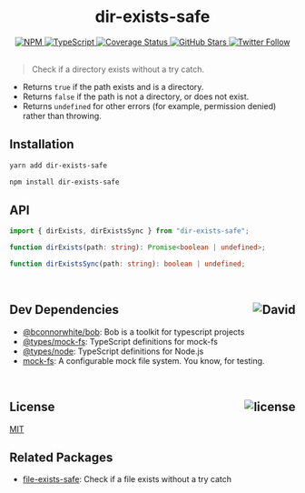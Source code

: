 <div align="center">
  <h1>dir-exists-safe</h1>
  <a href="https://npmjs.com/package/dir-exists-safe">
    <img alt="NPM" src="https://img.shields.io/npm/v/dir-exists-safe.svg">
  </a>
  <a href="https://github.com/bconnorwhite/dir-exists-safe">
    <img alt="TypeScript" src="https://img.shields.io/github/languages/top/bconnorwhite/dir-exists-safe.svg">
  </a>
  <a href='https://coveralls.io/github/bconnorwhite/dir-exists-safe?branch=master'>
    <img alt="Coverage Status" src="https://img.shields.io/coveralls/github/bconnorwhite/dir-exists-safe.svg?branch=master">
  </a>
  <a href="https://github.com/bconnorwhite/dir-exists-safe">
    <img alt="GitHub Stars" src="https://img.shields.io/github/stars/bconnorwhite/dir-exists-safe?label=Stars%20Appreciated%21&style=social">
  </a>
  <a href="https://twitter.com/bconnorwhite">
    <img alt="Twitter Follow" src="https://img.shields.io/twitter/follow/bconnorwhite.svg?label=%40bconnorwhite&style=social">
  </a>
</div>

<br />

> Check if a directory exists without a try catch.

- Returns `true` if the path exists and is a directory.
- Returns `false` if the path is not a directory, or does not exist.
- Returns `undefined` for other errors (for example, permission denied) rather than throwing.

## Installation

```sh
yarn add dir-exists-safe
```

```sh
npm install dir-exists-safe
```

## API

```ts
import { dirExists, dirExistsSync } from "dir-exists-safe";

function dirExists(path: string): Promise<boolean | undefined>;

function dirExistsSync(path: string): boolean | undefined;
```

<br />

<h2>Dev Dependencies<img align="right" alt="David" src="https://img.shields.io/david/dev/bconnorwhite/dir-exists-safe.svg"></h2>

- [@bconnorwhite/bob](https://www.npmjs.com/package/@bconnorwhite/bob): Bob is a toolkit for typescript projects
- [@types/mock-fs](https://www.npmjs.com/package/@types/mock-fs): TypeScript definitions for mock-fs
- [@types/node](https://www.npmjs.com/package/@types/node): TypeScript definitions for Node.js
- [mock-fs](https://www.npmjs.com/package/mock-fs): A configurable mock file system.  You know, for testing.

<br />

<h2>License <img align="right" alt="license" src="https://img.shields.io/npm/l/dir-exists-safe.svg"></h2>

[MIT](https://opensource.org/licenses/MIT)

## Related Packages

- [file-exists-safe](https://www.npmjs.com/package/file-exists-safe): Check if a file exists without a try catch
